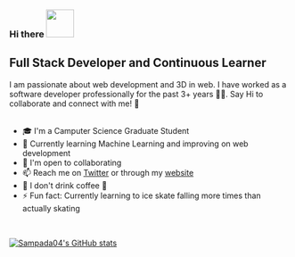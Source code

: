 ### Hi there <img src="https://github.com/TheDudeThatCode/TheDudeThatCode/blob/master/Assets/Hi.gif" width="50" height="50"/>

Full Stack Developer and Continuous Learner
 ---------------------------------
 
I am passionate about web development and 3D in web. I have worked as a software developer professionally for the past 3+ years 👨‍💻. Say Hi to collaborate and connect with me! 🤝
<br>
<br> 
* 🎓  I'm a Camputer Science Graduate Student
* 🧠  Currently learning Machine Learning and improving on web development 
* 🤝  I'm open to collaborating
* 📫  Reach me on [Twitter](https://twitter.com/bsampada_) or through my [website](https://www.sampada.dev/)
* 🍵  I don't drink coffee :shushing_face: 
* ⚡  Fun fact: Currently learning to ice skate falling more times than actually skating

<br>

<p align = "left">
 <a href="http://www.github.com/BoseSj"><img src="https://github-readme-stats-sigma-five.vercel.app/api?username=Sampada04&show_icons=true&theme=dark&line_height=29&hide=stars" alt="Sampada04's GitHub stats" />
 </a>
</p> 

<!--
**sampada04/sampada04** is a ✨ _special_ ✨ repository because its `README.md` (this file) appears on your GitHub profile.

Here are some ideas to get you started:

- 🔭 I’m currently working on ...
- 🌱 I’m currently learning ...
- 👯 I’m looking to collaborate on ...
- 🤔 I’m looking for help with ...
- 💬 Ask me about ...
- 📫 How to reach me: ...
- 😄 Pronouns: ...
- ⚡ Fun fact: ...
-->
